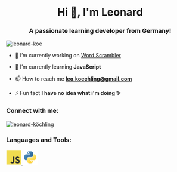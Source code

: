 <h1 align="center">Hi 👋, I'm Leonard</h1>
<h3 align="center">A passionate learning developer from Germany!</h3>

<p align="left"> <img src="https://komarev.com/ghpvc/?username=leonard-koe&label=Profile%20views&color=0e75b6&style=flat" alt="leonard-koe" /> </p>

- 🔭 I’m currently working on [Word Scrambler](https://github.com/Leonard-Koe/word-scrambler)

- 🌱 I’m currently learning **JavaScript**

- 📫 How to reach me **leo.koechling@gmail.com**

- ⚡ Fun fact **I have no idea what i'm doing ✨**

<h3 align="left">Connect with me:</h3>
<p align="left">
<a href="https://linkedin.com/in/leonard-köchling" target="blank"><img align="center" src="https://raw.githubusercontent.com/rahuldkjain/github-profile-readme-generator/master/src/images/icons/Social/linked-in-alt.svg" alt="leonard-köchling" height="30" width="40" /></a>
</p>

<h3 align="left">Languages and Tools:</h3>
<p align="left"> <a href="https://developer.mozilla.org/en-US/docs/Web/JavaScript" target="_blank" rel="noreferrer"> <img src="https://raw.githubusercontent.com/devicons/devicon/master/icons/javascript/javascript-original.svg" alt="javascript" width="40" height="40"/> </a> <a href="https://www.python.org" target="_blank" rel="noreferrer"> <img src="https://raw.githubusercontent.com/devicons/devicon/master/icons/python/python-original.svg" alt="python" width="40" height="40"/> </a> </p>

